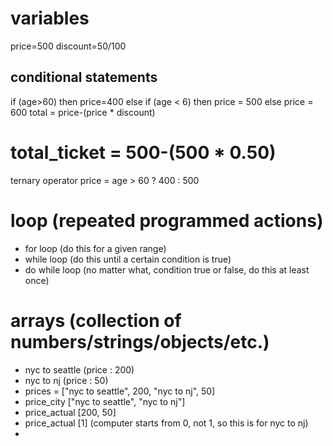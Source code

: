 # variables
price=500 
discount=50/100 

## conditional statements 
if (age>60) then price=400 
    else if (age < 6) then price = 500
    else price = 600 
total = price-(price * discount)
    
# total_ticket = 500-(500 * 0.50) 
ternary operator 
price = age > 60 ? 400 : 500 

# loop (repeated programmed actions)
- for loop (do this for a given range)
- while loop (do this until a certain condition is true)
- do while loop (no matter what, condition true or false, do this at least once)

# arrays (collection of numbers/strings/objects/etc.)
- nyc to seattle (price : 200)
- nyc to nj (price : 50)
- prices = ["nyc to seattle", 200, "nyc to nj", 50]
- price_city ["nyc to seattle", "nyc to nj"]
- price_actual [200, 50]
- price_actual [1] (computer starts from 0, not 1, so this is for nyc to nj)
- 



